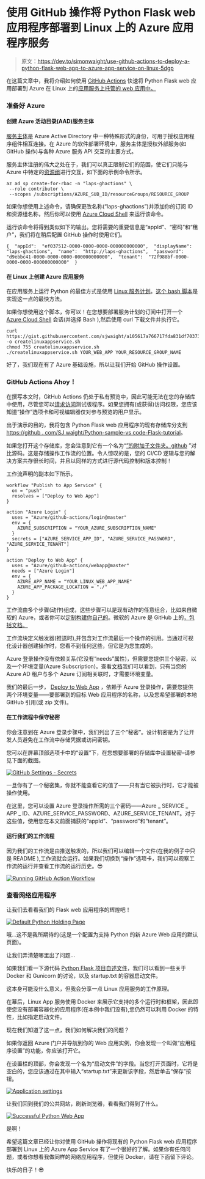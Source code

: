 # 使用 GitHub 操作将 Python Flask web 应用程序部署到 Linux 上的 Azure 应用程序服务

> 原文：<https://dev.to/simonwaight/use-github-actions-to-deploy-a-python-flask-web-app-to-azure-app-service-on-linux-5dgp>

在这篇文章中，我将介绍如何使用 [GitHub Actions](https://github.com/features/actions) 快速将 Python Flask web 应用部署到 Azure 在 Linux 上的[应用服务上托管的 web 应用中。](https://docs.microsoft.com/en-us/azure/app-service/containers/app-service-linux-intro)

### 准备好 Azure

#### 创建 Azure 活动目录(AAD)服务主体

[服务主体](https://docs.microsoft.com/en-us/azure/active-directory/develop/app-objects-and-service-principals)是 Azure Active Directory 中一种特殊形式的身份，可用于授权应用程序组件相互连接。在 Azure 的软件部署环境中，服务主体是授权外部服务(如 GitHub 操作)与各种 Azure 服务 API 交互的主要方式。

服务主体注册的伟大之处在于，我们可以真正限制它们的范围，使它们只能与 Azure 中特定的[资源组](https://docs.microsoft.com/en-us/azure/azure-resource-manager/resource-group-overview#resource-groups)进行交互，如下面的示例命令所示。

```
az ad sp create-for-rbac -n "laps-ghactions" \
 --role contributor \ 
 --scopes /subscriptions/AZURE_SUB_ID/resourceGroups/RESOURCE_GROUP 
```

如果你想使用上述命令，请确保更改名称(“laps-ghactions”)并添加你的订阅 ID 和资源组名称，然后你可以使用 [Azure Cloud Shell](https://shell.azure.com/) 来运行该命令。

运行该命令将得到类似如下的输出。您将需要的重要信息是“appId”、“密码”和“租户”，我们将在稍后配置 GitHub 操作时使用它们。

```
{  "appId":  "ef037512-0000-0000-0000-000000000000",  "displayName":  "laps-ghactions",  "name":  "http://laps-ghactions",  "password":  "d9ebbc41-0000-0000-0000-000000000000",  "tenant":  "72f988bf-0000-0000-0000-000000000000"  } 
```

#### 在 Linux 上创建 Azure 应用服务

在应用服务上运行 Python 的最佳方式是使用 [Linux 服务计划](https://docs.microsoft.com/en-us/azure/app-service/containers/app-service-linux-intro)。[这个 bash 脚本](https://gist.githubusercontent.com/sjwaight/a105617a766717fda831df70373d92c0/raw/8017774e30d6c5366b07b34932c8fa50c9c4a205/createlinuxappservice.sh)是实现这一点的最快方法。

如果你想使用这个脚本，你可以！在您想要部署服务计划的订阅中打开一个 [Azure Cloud Shell](https://shell.azure.com/) 会话(并选择 Bash ),然后使用 curl 下载文件并执行它。

```
curl https://gist.githubusercontent.com/sjwaight/a105617a766717fda831df70373d92c0/raw/8017774e30d6c5366b07b34932c8fa50c9c4a205/createlinuxappservice.sh -o createlinuxappservice.sh 
chmod 755 createlinuxappservice.sh 
./createlinuxappservice.sh YOUR_WEB_APP YOUR_RESOURCE_GROUP_NAME 
```

好了，我们现在有了 Azure 基础设施，所以让我们开始 GitHub 操作设置。

### GitHub Actions Ahoy！

在撰写本文时，GitHub Actions 仍处于私有预览中，因此可能无法在您的存储库中使用，尽管您可以[请求访问](https://github.com/features/actions)测试版程序。如果您拥有(或获得)访问权限，您应该知道“操作”选项卡和可视编辑器仅对参与预览的用户显示。

出于演示的目的，我将包含 Python Flask web 应用程序的现有存储库分支到[https://github . com/SJ waight/Python-sample-vs code-Flask-tutorial](https://github.com/sjwaight/python-sample-vscode-flask-tutorial)。

如果您打开这个存储库，您会注意到它有一个名为“[”的附加子文件夹。github](https://github.com/sjwaight/python-sample-vscode-flask-tutorial/tree/master/.github) ”对比源码。这是存储操作工作流的位置。令人惊叹的是，您的 CI/CD 逻辑与您的解决方案共存很长时间，并且以同样的方式进行源代码控制和版本控制！

工作流声明的副本如下所示。

```
workflow "Publish to App Service" {
  on = "push"
  resolves = ["Deploy to Web App"]
}

action "Azure Login" {
  uses = "Azure/github-actions/login@master"
  env = {
    AZURE_SUBSCRIPTION = "YOUR_AZURE_SUBSCRIPTION_NAME"
  }
  secrets = ["AZURE_SERVICE_APP_ID", "AZURE_SERVICE_PASSWORD", "AZURE_SERVICE_TENANT"]
}

action "Deploy to Web App" {
  uses = "Azure/github-actions/webapp@master"
  needs = ["Azure Login"]
  env = {
    AZURE_APP_NAME = "YOUR_LINUX_WEB_APP_NAME"
    AZURE_APP_PACKAGE_LOCATION = "./"
  }
} 
```

工作流由多个步骤(动作)组成，这些步骤可以是现有动作的任意组合，比如来自微软的 Azure，或者你可以[定制构建你自己的](https://developer.github.com/actions/creating-github-actions/creating-a-new-action/)。微软的 Azure 是 GitHub 上的[，包括文档。](https://github.com/Azure/github-actions)

工作流块定义触发器(推送时),并包含对工作流最后一个操作的引用。当通过可视化设计器创建操作时，您看不到任何这些，但它是为您生成的。

Azure 登录操作没有依赖关系(它没有“needs”属性)，但需要您提供三个秘密，以及一个环境变量(Azure Subscription)。查看[文档](https://github.com/Azure/github-actions/tree/master/login)我们可以看到，只有当您的 Azure AD 租户与多个 Azure 订阅相关联时，才需要环境变量。

我们的最后一步， [Deploy to Web App](https://github.com/Azure/github-actions/tree/master/webapp) ，依赖于 Azure 登录操作，需要您提供两个环境变量——要部署到的目标 Web 应用程序的名称，以及您希望部署的本地 GitHub 引用(或 zip 文件)。

#### 在工作流程中保守秘密

你会注意到在 Azure 登录步骤中，我们列出了三个“秘密”。设计机密是为了让开发人员避免在工作流中存储凭据或访问密钥。

您可以在屏幕顶部选项卡中的“设置”下，在您想要部署的存储库中设置秘密–请参见下面的截图。

[![GitHub Settings - Secrets](img/704619ee2de75f9f8be7cae3e14dc168.png "GitHub Settings - Secrets")](https://res.cloudinary.com/practicaldev/image/fetch/s--FHjOpx9e--/c_limit%2Cf_auto%2Cfl_progressive%2Cq_auto%2Cw_880/https://siliconvalve.files.wordpress.com/2019/03/2019-03-19_16-13-18.png%3Fw%3D1024%26h%3D771)

一旦你有了一个秘密集，你就不能查看它的值了——只有当它被执行时，它才能被操作使用。

在这里，您可以设置 Azure 登录操作所需的三个密码——Azure _ SERVICE _ APP _ ID、AZURE_SERVICE_PASSWORD、AZURE_SERVICE_TENANT。对于这些值，使用您在本文前面捕获的“appId”、“password”和“tenant”。

#### 运行我们的工作流程

因为我们的工作流是由推送触发的，所以我们可以编辑一个文件(在我的例子中只是 README ),工作流就会运行。如果我们切换到“操作”选项卡，我们可以观察工作流的运行并查看工作流的运行历史。😎

[![Running GitHub Action Workflow](img/15f4a3b67d57ebdf1bc9571f083de23b.png "Running GitHub Action Workflow")](https://res.cloudinary.com/practicaldev/image/fetch/s--I2sWB3pl--/c_limit%2Cf_auto%2Cfl_progressive%2Cq_66%2Cw_880/https://siliconvalve.files.wordpress.com/2019/03/ghaction.gif%3Fw%3D1100)

### 查看网络应用程序

让我们去看看我们的 Flask web 应用程序的辉煌吧！

[![Default Python Holding Page](img/3078f4e30527ea6be3424e05a016de04.png "Default Python Holding Page")](https://res.cloudinary.com/practicaldev/image/fetch/s--Q_kMkigv--/c_limit%2Cf_auto%2Cfl_progressive%2Cq_auto%2Cw_880/https://siliconvalve.files.wordpress.com/2019/03/2019-03-22_9-47-36.png%3Fw%3D1024%26h%3D690)

哦…这不是我所期待的(这是一个配置为支持 Python 的新 Azure Web 应用的默认页面)。

让我们弄清楚哪里出了问题…

如果我们看一下源代码 [Python Flask 项目自述文件](https://github.com/sjwaight/python-sample-vscode-flask-tutorial)，我们可以看到一些关于 Docker 和 Gunicorn 的讨论，以及 startup.txt 的容器启动文件。

这本身可能没什么意义，但我会分享一点 Linux 应用服务的工作原理。

在幕后，Linux App 服务使用 Docker 来展示它支持的多个运行时和框架，因此即使您没有部署容器化的应用程序(在本例中我们没有),您仍然可以利用 Docker 的特性，比如指定启动文件。

现在我们知道了这一点，我们如何解决我们的问题？

如果你返回 Azure 门户并导航到你的 Web 应用实例，你会发现一个叫做“应用程序设置”的功能，你应该打开它。

在设置栏的顶部，你会发现一个名为“启动文件”的字段。当您打开页面时，它将是空白的，您应该通过在其中输入“startup.txt”来更新该字段，然后单击“保存”按钮。

[![Application settings](img/ed3ff0ee7506d5d513a6471c40170399.png "Application settings")](https://res.cloudinary.com/practicaldev/image/fetch/s--NpHyrZ_H--/c_limit%2Cf_auto%2Cfl_progressive%2Cq_auto%2Cw_880/https://siliconvalve.files.wordpress.com/2019/03/2019-03-22_9-57-21.png%3Fw%3D1024%26h%3D855)

让我们回到我们的公共网站，刷新浏览器，看看我们得到了什么。

[![Successful Python Web App](img/4be72326c58dc814c0b965df8a88e282.png "Successful Python Web App")](https://res.cloudinary.com/practicaldev/image/fetch/s--nOc_nHjU--/c_limit%2Cf_auto%2Cfl_progressive%2Cq_auto%2Cw_880/https://siliconvalve.files.wordpress.com/2019/03/2019-03-22_10-20-08.png%3Fw%3D1100)

是啊！

希望这篇文章已经让你对使用 GitHub 操作将现有的 Python Flask web 应用程序部署到 Linux 上的 Azure App Service 有了一个很好的了解。如果你有任何问题，或者你想看我做同样的网络应用程序，但使用 Docker，请在下面留下评论。

快乐的日子！😎